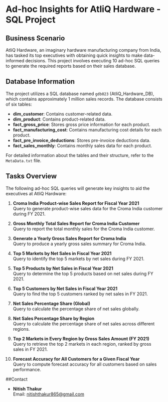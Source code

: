 # Ad-hoc Insights for AtliQ Hardware - SQL Project

## Business Scenario

AtliQ Hardware, an imaginary hardware manufacturing company from India, has tasked its top executives with obtaining quick insights to make data-informed decisions. This project involves executing 10 ad-hoc SQL queries to generate the required reports based on their sales database.

## Database Information

The project utilizes a SQL database named `gdb023` (AtliQ_Hardware_DB), which contains approximately 1 million sales records. The database consists of six tables:

- **dim_customer**: Contains customer-related data.
- **dim_product**: Contains product-related data.
- **fact_gross_price**: Stores gross price information for each product.
- **fact_manufacturing_cost**: Contains manufacturing cost details for each product.
- **fact_pre_invoice_deductions**: Stores pre-invoice deductions data.
- **fact_sales_monthly**: Contains monthly sales data for each product.

For detailed information about the tables and their structure, refer to the `MetaData.txt` file.

## Tasks Overview

The following ad-hoc SQL queries will generate key insights to aid the executives at AtliQ Hardware:

1. **Croma India Product-wise Sales Report for Fiscal Year 2021**  
   Query to generate product-wise sales data for the Croma India customer during FY 2021.

2. **Gross Monthly Total Sales Report for Croma India Customer**  
   Query to report the total monthly sales for the Croma India customer.

3. **Generate a Yearly Gross Sales Report for Croma India**  
   Query to produce a yearly gross sales summary for Croma India.

4. **Top 5 Markets by Net Sales in Fiscal Year 2021**  
   Query to identify the top 5 markets by net sales during FY 2021.

5. **Top 5 Products by Net Sales in Fiscal Year 2021**  
   Query to determine the top 5 products based on net sales during FY 2021.

6. **Top 5 Customers by Net Sales in Fiscal Year 2021**  
   Query to find the top 5 customers ranked by net sales in FY 2021.

7. **Net Sales Percentage Share (Global)**  
   Query to calculate the percentage share of net sales globally.

8. **Net Sales Percentage Share by Region**  
   Query to calculate the percentage share of net sales across different regions.

9. **Top 2 Markets in Every Region by Gross Sales Amount (FY 2021)**  
   Query to retrieve the top 2 markets in each region, ranked by gross sales in FY 2021.

10. **Forecast Accuracy for All Customers for a Given Fiscal Year**  
    Query to compute forecast accuracy for all customers based on sales performance.

##Contact
- **Nitish Thakur**  
  Email: [nitishthakur865@gmail.com](mailto:nitishthakur865@gmail.com)
